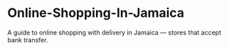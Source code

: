 # Online-Shopping-In-Jamaica
A guide to online shopping with delivery in Jamaica — stores that accept bank transfer.
